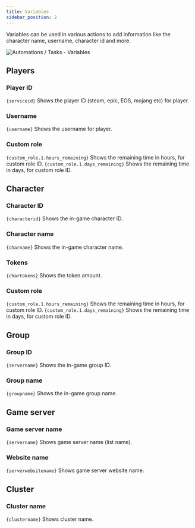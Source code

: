 ```yaml
---
title: Variables
sidebar_position: 2
---
```

Variables can be used in various actions to add information like the character name, username, character id and more.


![Automations / Tasks - Variables](/img/dashboard/automate_tasks/variables/example_variables.jpg)

## Players

### Player ID
`{serviceid}` Shows the player ID (steam, epic, EOS, mojang etc) for player.

### Username
`{username}` Shows the username for player.

### Custom role
`{custom_role.1.hours_remaining}` Shows the remaining time in hours, for custom role ID.
`{custom_role.1.days_remaining}` Shows the remaining time in days, for custom role ID.


## Character

### Character ID
`{characterid}` Shows the in-game character ID.

### Character name
`{charname}` Shows the in-game character name.

### Tokens
`{chartokens}` Shows the token amount.

### Custom role
`{custom_role.1.hours_remaining}` Shows the remaining time in hours, for custom role ID.
`{custom_role.1.days_remaining}` Shows the remaining time in days, for custom role ID.


## Group

### Group ID
`{servername}` Shows the in-game group ID.

### Group name
`{groupname}` Shows the in-game group name.

## Game server

### Game server name
`{servername}` Shows game server name (list name).

### Website name
`{serverwebsitename}` Shows game server website name.

## Cluster

### Cluster name
`{clustername}` Shows cluster name.